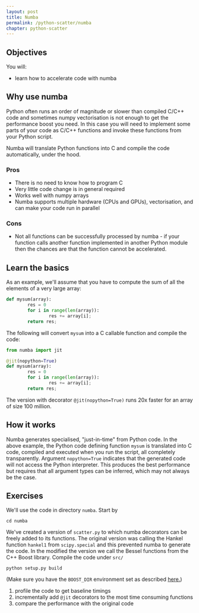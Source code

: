 ```yaml
---
layout: post
title: Numba
permalink: /python-scatter/numba
chapter: python-scatter
---
```


## Objectives

You will:

* learn how to accelerate code with numba

## Why use numba

Python often runs an order of magnitude or slower than compiled C/C++ code and sometimes numpy vectorisation is not enough to get the performance boost you need. In this case you will need to implement some parts of your code as C/C++ functions and invoke these functions from your Python script.

Numba will translate Python functions into C and compile the code automatically, under the hood.

### Pros

 * There is no need to know how to program C
 * Very little code change is in general required
 * Works well with numpy arrays
 * Numba supports multiple hardware (CPUs and GPUs), vectorisation, and can make your code run in parallel

### Cons

 * Not all functions can be successfully processed by numba - if your function calls another function implemented in another Python module then the chances are that the function cannot be accelerated. 


## Learn the basics 

As an example, we'll assume that you have to compute the sum of all the elements of a very large array:
```python
def mysum(array):
        res = 0
        for i in range(len(array)):
                res += array[i];
        return res;
```
The following will convert `mysum` into a C callable function and compile the code:
```python
from numba import jit

@jit(nopython=True)
def mysum(array):
        res = 0
        for i in range(len(array)):
                res += array[i];
        return res;
```
The version with decorator `@jit(nopython=True)` runs 20x faster for an array of size 100 million.

## How it works

Numba generates specialised, "just-in-time" from Python code. In the above example, the Python code defining function `mysum` is translated into C code, compiled and executed when you run the script, all completely transparently. Argument `nopython=True` indicates that the generated code will not access the Python interpreter. This produces the best performance but requires that all argument types can be inferred, which may not always be the case.


## Exercises
We'll use the code in directory `numba`. Start by
```
cd numba
```

We've created a version of `scatter.py` to which numba decorators can be freely added to its functions. The original version was calling the Hankel function `hankel1` from `scipy.special` and this prevented numba to generate the code. In the modified the version we call the Bessel functions from the C++ Boost library. Compile the code under `src/`
```
python setup.py build
```
(Make sure you have the `BOOST_DIR` environment set as described [here.](https://nesi.github.io/perf-training/python-scatter/introduction))


 1. profile the code to get baseline timings
 2. incrementally add `@jit` decorators to the most time consuming functions
 3. compare the performance with the original code
